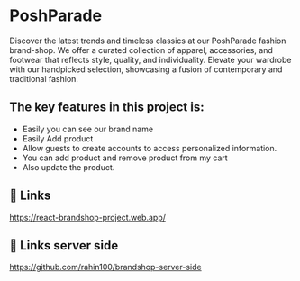 
# PoshParade

Discover the latest trends and timeless classics at our PoshParade fashion brand-shop. We offer a curated collection of apparel, accessories, and footwear that reflects style, quality, and individuality. Elevate your wardrobe with our handpicked selection, showcasing a fusion of contemporary and traditional fashion.


## The key features in this project is:

 - Easily you can see our brand name
 - Easily Add product
 - Allow guests to create accounts to access personalized information.
 - You can add product and remove product from my cart
 - Also update the product. 

## 🔗 Links
https://react-brandshop-project.web.app/

## 🔗 Links server side
https://github.com/rahin100/brandshop-server-side

